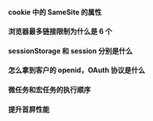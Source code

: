 #### cookie 中的 SameSite 的属性

#### 浏览器最多链接限制为什么是 6 个

#### sessionStorage 和 session 分别是什么

#### 怎么拿到客户的 openid，OAuth 协议是什么

#### 微任务和宏任务的执行顺序

#### 提升首屏性能
